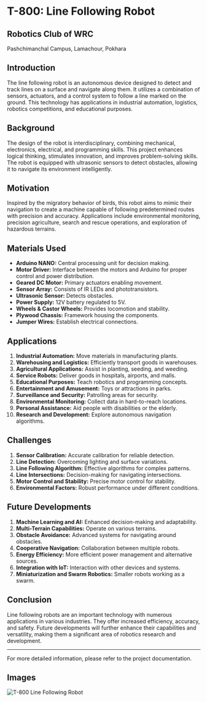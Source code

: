 # T-800: Line Following Robot

## Robotics Club of WRC
Pashchimanchal Campus, Lamachour, Pokhara

## Introduction
The line following robot is an autonomous device designed to detect and track lines on a surface and navigate along them. It utilizes a combination of sensors, actuators, and a control system to follow a line marked on the ground. This technology has applications in industrial automation, logistics, robotics competitions, and educational purposes.

## Background
The design of the robot is interdisciplinary, combining mechanical, electronics, electrical, and programming skills. This project enhances logical thinking, stimulates innovation, and improves problem-solving skills. The robot is equipped with ultrasonic sensors to detect obstacles, allowing it to navigate its environment intelligently.

## Motivation
Inspired by the migratory behavior of birds, this robot aims to mimic their navigation to create a machine capable of following predetermined routes with precision and accuracy. Applications include environmental monitoring, precision agriculture, search and rescue operations, and exploration of hazardous terrains.

## Materials Used
- **Arduino NANO:** Central processing unit for decision making.
- **Motor Driver:** Interface between the motors and Arduino for proper control and power distribution.
- **Geared DC Motor:** Primary actuators enabling movement.
- **Sensor Array:** Consists of IR LEDs and phototransistors.
- **Ultrasonic Sensor:** Detects obstacles.
- **Power Supply:** 12V battery regulated to 5V.
- **Wheels & Castor Wheels:** Provides locomotion and stability.
- **Plywood Chassis:** Framework housing the components.
- **Jumper Wires:** Establish electrical connections.

## Applications
1. **Industrial Automation:** Move materials in manufacturing plants.
2. **Warehousing and Logistics:** Efficiently transport goods in warehouses.
3. **Agricultural Applications:** Assist in planting, seeding, and weeding.
4. **Service Robots:** Deliver goods in hospitals, airports, and malls.
5. **Educational Purposes:** Teach robotics and programming concepts.
6. **Entertainment and Amusement:** Toys or attractions in parks.
7. **Surveillance and Security:** Patrolling areas for security.
8. **Environmental Monitoring:** Collect data in hard-to-reach locations.
9. **Personal Assistance:** Aid people with disabilities or the elderly.
10. **Research and Development:** Explore autonomous navigation algorithms.

## Challenges
1. **Sensor Calibration:** Accurate calibration for reliable detection.
2. **Line Detection:** Overcoming lighting and surface variations.
3. **Line Following Algorithm:** Effective algorithms for complex patterns.
4. **Line Intersections:** Decision-making for navigating intersections.
5. **Motor Control and Stability:** Precise motor control for stability.
6. **Environmental Factors:** Robust performance under different conditions.

## Future Developments
1. **Machine Learning and AI:** Enhanced decision-making and adaptability.
2. **Multi-Terrain Capabilities:** Operate on various terrains.
3. **Obstacle Avoidance:** Advanced systems for navigating around obstacles.
4. **Cooperative Navigation:** Collaboration between multiple robots.
5. **Energy Efficiency:** More efficient power management and alternative sources.
6. **Integration with IoT:** Interaction with other devices and systems.
7. **Miniaturization and Swarm Robotics:** Smaller robots working as a swarm.

## Conclusion
Line following robots are an important technology with numerous applications in various industries. They offer increased efficiency, accuracy, and safety. Future developments will further enhance their capabilities and versatility, making them a significant area of robotics research and development.

---

For more detailed information, please refer to the project documentation.

## Images
![T-800 Line Following Robot](path_to_your_image_file)

